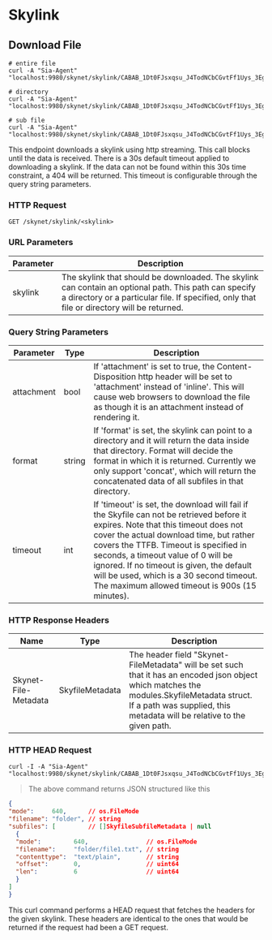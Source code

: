 # Skylink

## Download File

```shell
# entire file
curl -A "Sia-Agent" "localhost:9980/skynet/skylink/CABAB_1Dt0FJsxqsu_J4TodNCbCGvtFf1Uys_3EgzOlTcg"

# directory
curl -A "Sia-Agent" "localhost:9980/skynet/skylink/CABAB_1Dt0FJsxqsu_J4TodNCbCGvtFf1Uys_3EgzOlTcg/folder"

# sub file
curl -A "Sia-Agent" "localhost:9980/skynet/skylink/CABAB_1Dt0FJsxqsu_J4TodNCbCGvtFf1Uys_3EgzOlTcg/folder/file.txt"
```

This endpoint downloads a skylink using http streaming. This call blocks until
the data is received. There is a 30s default timeout applied to downloading a
skylink. If the data can not be found within this 30s time constraint, a 404
will be returned. This timeout is configurable through the query string
parameters.

### HTTP Request

`GET /skynet/skylink/<skylink>`

### URL Parameters

Parameter | Description
--------- | -----------
skylink | The skylink that should be downloaded. The skylink can contain an optional path. This path can specify a directory or a particular file. If specified, only that file or directory will be returned.

### Query String Parameters

Parameter | Type | Description
--------- | -----| -----------
attachment | bool | If 'attachment' is set to true, the Content-Disposition http header will be set to 'attachment' instead of 'inline'. This will cause web browsers to download the file as though it is an attachment instead of rendering it.
format | string | If 'format' is set, the skylink can point to a directory and it will return the data inside that directory. Format will decide the format in which it is returned. Currently we only support 'concat', which will return the concatenated data of all subfiles in that directory.
timeout | int | If 'timeout' is set, the download will fail if the Skyfile can not be retrieved  before it expires. Note that this timeout does not cover the actual download time, but rather covers the TTFB. Timeout is specified in seconds, a timeout  value of 0 will be ignored. If no timeout is given, the default will be used, which is a 30 second timeout. The maximum allowed timeout is 900s (15 minutes).

### HTTP Response Headers

Name | Type | Description
---- | -----| -----------
Skynet-File-Metadata | SkyfileMetadata | The header field "Skynet-FileMetadata" will be set such that it has an encoded json object which matches the modules.SkyfileMetadata struct. If a path was supplied, this metadata will be relative to the given path.

### HTTP HEAD Request

```shell
curl -I -A "Sia-Agent" "localhost:9980/skynet/skylink/CABAB_1Dt0FJsxqsu_J4TodNCbCGvtFf1Uys_3EgzOlTcg"
```

> The above command returns JSON structured like this

```json
{
"mode":     640,      // os.FileMode
"filename": "folder", // string
"subfiles": [         // []SkyfileSubfileMetadata | null
  {
  "mode":         640,                // os.FileMode
  "filename":     "folder/file1.txt", // string
  "contenttype":  "text/plain",       // string
  "offset":       0,                  // uint64
  "len":          6                   // uint64
  }
]
}
```

This curl command performs a HEAD request that fetches the headers for
the given skylink. These headers are identical to the ones that would be
returned if the request had been a GET request.
